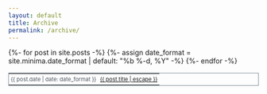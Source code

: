 ```yaml
---
layout: default
title: Archive
permalink: /archive/
---
```


<table class="table" style="margin-bottom: 10px; width: 100%; text-align: left; color: #4a535c; border-collapse: collapse; border: 1px solid #7e8b98;">
{%- for post in site.posts -%}
  {%- assign date_format = site.minima.date_format | default: "%b %-d, %Y" -%}
  
  <tr>
    <td style="padding: 4px; font-size: 11px;">{{ post.date | date: date_format }}</td>
    <td style="padding: 4px;">
      <a class="post-link" href="{{ post.url | relative_url }}" style="font-size: 11px;">
        {{ post.title | escape }}
      </a>
    </td>
  </tr>
{%- endfor -%}
</table>
